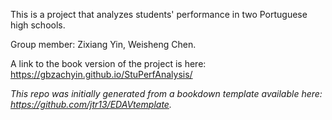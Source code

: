 This is a project that analyzes  students' performance in two Portuguese high schools.

Group member: Zixiang Yin, Weisheng Chen.

A link to the book version of the project is here:
https://gbzachyin.github.io/StuPerfAnalysis/

*This repo was initially generated from a bookdown template available here: https://github.com/jtr13/EDAVtemplate.*	
